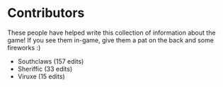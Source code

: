 # Contributors
These people have helped write this collection of information about the game! If you see them in-game, give them a pat on the back and some fireworks :)

- Southclaws (157 edits)
- Sheriffic (33 edits)
- Viruxe (15 edits)
